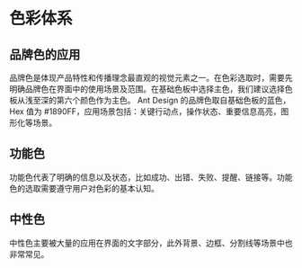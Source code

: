 # 色彩体系

<script setup>
import palette from './demos/palette.vue'
</script>

## 品牌色的应用

品牌色是体现产品特性和传播理念最直观的视觉元素之一。在色彩选取时，需要先明确品牌色在界面中的使用场景及范围。在基础色板中选择主色，我们建议选择色板从浅至深的第六个颜色作为主色。 Ant Design 的品牌色取自基础色板的蓝色，Hex 值为 #1890FF，应用场景包括：关键行动点，操作状态、重要信息高亮，图形化等场景。

<palette :color="{ name: 'gold', count: 13 }" />

## 功能色

功能色代表了明确的信息以及状态，比如成功、出错、失败、提醒、链接等。功能色的选取需要遵守用户对色彩的基本认知。

## 中性色

中性色主要被大量的应用在界面的文字部分，此外背景、边框、分割线等场景中也非常常见。

<palette :color="{ name: 'grey', count: 13 }" />
